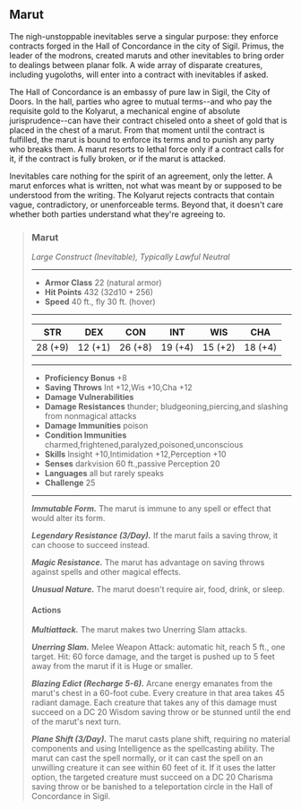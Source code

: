 ## Marut
The nigh-unstoppable inevitables serve a singular purpose: they enforce contracts forged in the Hall of Concordance in the city of Sigil. Primus, the leader of the modrons, created maruts and other inevitables to bring order to dealings between planar folk. A wide array of disparate creatures, including yugoloths, will enter into a contract with inevitables if asked.

The Hall of Concordance is an embassy of pure law in Sigil, the City of Doors. In the hall, parties who agree to mutual terms--and who pay the requisite gold to the Kolyarut, a mechanical engine of absolute jurisprudence--can have their contract chiseled onto a sheet of gold that is placed in the chest of a marut. From that moment until the contract is fulfilled, the marut is bound to enforce its terms and to punish any party who breaks them. A marut resorts to lethal force only if a contract calls for it, if the contract is fully broken, or if the marut is attacked.

Inevitables care nothing for the spirit of an agreement, only the letter. A marut enforces what is written, not what was meant by or supposed to be understood from the writing. The Kolyarut rejects contracts that contain vague, contradictory, or unenforceable terms. Beyond that, it doesn't care whether both parties understand what they're agreeing to.


>### Marut
>*Large Construct (Inevitable), Typically Lawful Neutral*
>___
>- **Armor Class** 22 (natural armor)
>- **Hit Points** 432 (32d10 + 256)
>- **Speed** 40 ft., fly 30 ft. (hover)
>___
>|**STR**|**DEX**|**CON**|**INT**|**WIS**|**CHA**|
>|:---:|:---:|:---:|:---:|:---:|:---:|
>|28 (+9)|12 (+1)|26 (+8)|19 (+4)|15 (+2)|18 (+4)|
>
>___
>- **Proficiency Bonus** +8
>- **Saving Throws** Int +12,Wis +10,Cha +12
>- **Damage Vulnerabilities** 
>- **Damage Resistances** thunder; bludgeoning,piercing,and slashing from nonmagical attacks
>- **Damage Immunities** poison
>- **Condition Immunities** charmed,frightened,paralyzed,poisoned,unconscious
>- **Skills** Insight +10,Intimidation +12,Perception +10
>- **Senses** darkvision 60 ft.,passive Perception 20
>- **Languages** all but rarely speaks
>- **Challenge** 25
>___
>***Immutable Form.*** The marut is immune to any spell or effect that would alter its form.
>
>***Legendary Resistance (3/Day).*** If the marut fails a saving throw, it can choose to succeed instead.
>
>***Magic Resistance.*** The marut has advantage on saving throws against spells and other magical effects.
>
>***Unusual Nature.*** The marut doesn't require air, food, drink, or sleep.
>
>#### Actions
>***Multiattack.*** The marut makes two Unerring Slam attacks.
>
>***Unerring Slam.*** Melee Weapon Attack: automatic hit, reach 5 ft., one target. Hit: 60 force damage, and the target is pushed up to 5 feet away from the marut if it is Huge or smaller.
>
>***Blazing Edict (Recharge 5-6).*** Arcane energy emanates from the marut's chest in a 60-foot cube. Every creature in that area takes 45 radiant damage. Each creature that takes any of this damage must succeed on a DC 20 Wisdom saving throw or be stunned until the end of the marut's next turn.
>
>***Plane Shift (3/Day).*** The marut casts plane shift, requiring no material components and using Intelligence as the spellcasting ability. The marut can cast the spell normally, or it can cast the spell on an unwilling creature it can see within 60 feet of it. If it uses the latter option, the targeted creature must succeed on a DC 20 Charisma saving throw or be banished to a teleportation circle in the Hall of Concordance in Sigil.
>
